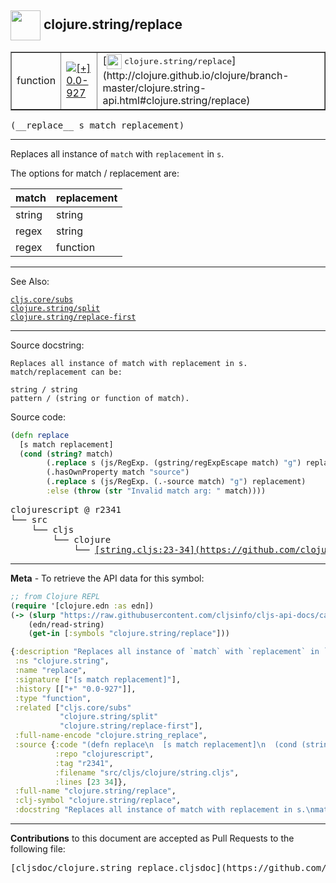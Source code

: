 ## <img width="48px" valign="middle" src="http://i.imgur.com/Hi20huC.png"> clojure.string/replace

 <table border="1">
<tr>

<td>function</td>
<td><a href="https://github.com/cljsinfo/cljs-api-docs/tree/0.0-927"><img valign="middle" alt="[+] 0.0-927" src="https://img.shields.io/badge/+-0.0--927-lightgrey.svg"></a> </td>
<td>
[<img height="24px" valign="middle" src="http://i.imgur.com/1GjPKvB.png"> <samp>clojure.string/replace</samp>](http://clojure.github.io/clojure/branch-master/clojure.string-api.html#clojure.string/replace)
</td>
</tr>
</table>

 <samp>
(__replace__ s match replacement)<br>
</samp>

---

Replaces all instance of `match` with `replacement` in `s`.

The options for match / replacement are:

| match  | replacement |
|--------|-------------|
| string | string      |
| regex  | string      |
| regex  | function    |

---


See Also:

[`cljs.core/subs`](cljs.core_subs.md)<br>
[`clojure.string/split`](clojure.string_split.md)<br>
[`clojure.string/replace-first`](clojure.string_replace-first.md)<br>

---

Source docstring:

```
Replaces all instance of match with replacement in s.
match/replacement can be:

string / string
pattern / (string or function of match).
```

Source code:

```clj
(defn replace
  [s match replacement]
  (cond (string? match)
        (.replace s (js/RegExp. (gstring/regExpEscape match) "g") replacement)
        (.hasOwnProperty match "source")
        (.replace s (js/RegExp. (.-source match) "g") replacement)
        :else (throw (str "Invalid match arg: " match))))
```

 <pre>
clojurescript @ r2341
└── src
    └── cljs
        └── clojure
            └── <ins>[string.cljs:23-34](https://github.com/clojure/clojurescript/blob/r2341/src/cljs/clojure/string.cljs#L23-L34)</ins>
</pre>


---

__Meta__ - To retrieve the API data for this symbol:

```clj
;; from Clojure REPL
(require '[clojure.edn :as edn])
(-> (slurp "https://raw.githubusercontent.com/cljsinfo/cljs-api-docs/catalog/cljs-api.edn")
    (edn/read-string)
    (get-in [:symbols "clojure.string/replace"]))
```

```clj
{:description "Replaces all instance of `match` with `replacement` in `s`.\n\nThe options for match / replacement are:\n\n| match  | replacement |\n|--------|-------------|\n| string | string      |\n| regex  | string      |\n| regex  | function    |",
 :ns "clojure.string",
 :name "replace",
 :signature ["[s match replacement]"],
 :history [["+" "0.0-927"]],
 :type "function",
 :related ["cljs.core/subs"
           "clojure.string/split"
           "clojure.string/replace-first"],
 :full-name-encode "clojure.string_replace",
 :source {:code "(defn replace\n  [s match replacement]\n  (cond (string? match)\n        (.replace s (js/RegExp. (gstring/regExpEscape match) \"g\") replacement)\n        (.hasOwnProperty match \"source\")\n        (.replace s (js/RegExp. (.-source match) \"g\") replacement)\n        :else (throw (str \"Invalid match arg: \" match))))",
          :repo "clojurescript",
          :tag "r2341",
          :filename "src/cljs/clojure/string.cljs",
          :lines [23 34]},
 :full-name "clojure.string/replace",
 :clj-symbol "clojure.string/replace",
 :docstring "Replaces all instance of match with replacement in s.\nmatch/replacement can be:\n\nstring / string\npattern / (string or function of match)."}

```

---

__Contributions__ to this document are accepted as Pull Requests to the following file:

 <pre>
[cljsdoc/clojure.string_replace.cljsdoc](https://github.com/cljsinfo/cljs-api-docs/blob/master/cljsdoc/clojure.string_replace.cljsdoc)
</pre>

